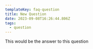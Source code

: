 ```yaml
---
templateKey: faq-question
title: New Question
date: 2023-09-08T16:26:44.806Z
tags:
  - question
---
```

T﻿his would be the answer to this question
